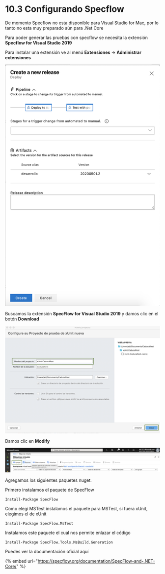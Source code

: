 # 10.3 Configurando Specflow

De momento Specflow no esta disponible para Visual Studio for Mac, por lo tanto no esta muy preparado aún para .Net Core

 Para poder generar las pruebas con specflow se necesita la extensión **Specflow for Visual Studio 2019**

Para instalar una extensión ve al menú **Extensiones** -&gt; **Administrar extensiones**

![](../.gitbook/assets/image%20%28404%29.png)

Buscamos la extensión **SpecFlow for Visual Studio 2019** y damos clic en el botón **Download**

![](../.gitbook/assets/image%20%28156%29.png)

Damos clic en **Modify**

![](../.gitbook/assets/image%20%2814%29.png)

Agregamos los siguientes paquetes nuget. 

Primero instalamos el paquete de SpecFlow

```text
Install-Package SpecFlow
```

 Como elegi MSTest instalamos el paquete para MSTest, si fuera xUnit, elegimos el de xUnit

```text
Install-Package SpecFlow.MsTest
```

Instalamos este paquete el cual nos permite enlazar el código

```text
Install-Package SpecFlow.Tools.MsBuild.Generation 
```

Puedes ver la documentación oficial aquí

{% embed url="https://specflow.org/documentation/SpecFlow-and-.NET-Core/" %}





